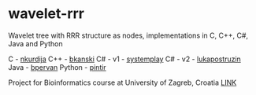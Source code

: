 wavelet-rrr
===========

Wavelet tree with RRR structure as nodes, implementations in C, C++, C#, Java and Python

C - [nkurdija](http://github.com/nkurdija)
C++ - [bkanski](http://github.com/bkanski)
C# - v1 - [systemplay](http://github.com/systemplay)
C# - v2 - [lukapostruzin](http://github.com/lukapostruzin)
Java - [bpervan](http://github.com/bpervan)
Python - [pintir](http://github.com/pintir)

Project for Bioinformatics course at University of Zagreb, Croatia [LINK](http://www.fer.unizg.hr/en/course/bio)